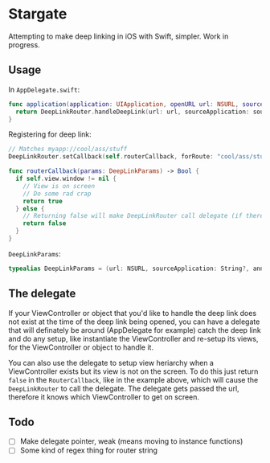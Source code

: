 # Stargate
Attempting to make deep linking in iOS with Swift, simpler. Work in progress.

## Usage

In `AppDelegate.swift`:

``` swift
func application(application: UIApplication, openURL url: NSURL, sourceApplication: String?, annotation: AnyObject?) -> Bool {
  return DeepLinkRouter.handleDeepLink(url: url, sourceApplication: sourceApplication, annotation: annotation)
}
```

Registering for deep link:

``` swift
// Matches myapp://cool/ass/stuff
DeepLinkRouter.setCallback(self.routerCallback, forRoute: "cool/ass/stuff")

func routerCallback(params: DeepLinkParams) -> Bool {
  if self.view.window != nil {
    // View is on screen
    // Do some rad crap
    return true
  } else {
    // Returning false will make DeepLinkRouter call delegate (if there is on, of course)
    return false
  }
}
```

`DeepLinkParams`:
```swift
typealias DeepLinkParams = (url: NSURL, sourceApplication: String?, annotation: AnyObject?)
```
## The delegate

If your ViewController or object that you'd like to handle the deep link does not exist at the time of the deep link being opened, you can have a delegate that will definately be around (AppDelegate for example) catch the deep link and do any setup, like instantiate the ViewController and re-setup its views, for the ViewController or object to handle it.

You can also use the delegate to setup view heriarchy when a ViewController exists but its view is not on the screen. To do this just return `false` in the `RouterCallback`, like in the example above, which will cause the `DeepLinkRouter` to call the delegate. The delegate gets passed the url, therefore it knows which ViewController to get on screen.

## Todo

-[ ] Make delegate pointer, weak (means moving to instance functions)
-[ ] Some kind of regex thing for router string
